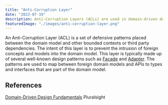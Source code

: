 ```yaml
---
title: "Anti-Corruption Layer"
date: "2023-07-19"
description: Anti-Corruption Layers (ACLs) are used in domain-driven design (DDD) to allow for interactions with other contexts without adversely impacting the design of the core domain model.
featuredImage: "./images/anti-corruption-layer.png"
---
```


An Anti-Corruption Layer (ACL) is a set of defensive patterns placed between the domain model and other bounded contexts or third party dependencies. The intent of this layer is to prevent the intrusion of foreign concepts and models into the domain model. This layer is typically made up of several well-known design patterns such as [Facade](/design-patterns/design-patterns-overview) and [Adapter](/design-patterns/adapter-design-pattern). The patterns are used to map between foreign domain models and APIs to types and interfaces that are part of the domain model.

## References

[Domain-Driven Design Fundamentals](https://www.pluralsight.com/courses/domain-driven-design-fundamentals) Pluralsight
